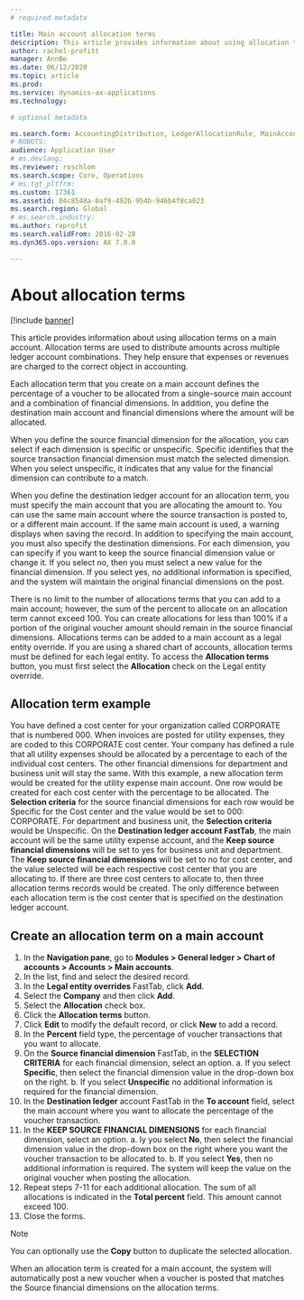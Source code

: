 ```yaml
---
# required metadata

title: Main account allocation terms
description: This article provides information about using allocation terms on a main account. Allocation terms are used to distribute amounts across multiple ledger account combinations. They help ensure that expenses or revenues are charged to the correct object in accounting.
author: rachel-profitt
manager: AnnBe
ms.date: 06/12/2020
ms.topic: article
ms.prod: 
ms.service: dynamics-ax-applications
ms.technology: 

# optional metadata

ms.search.form: AccountingDistribution, LedgerAllocationRule, MainAccount, AllocationTerms
# ROBOTS: 
audience: Application User
# ms.devlang: 
ms.reviewer: roschlom
ms.search.scope: Core, Operations
# ms.tgt_pltfrm: 
ms.custom: 17361
ms.assetid: 04c8548a-0af9-492b-954b-946b4f8ca023
ms.search.region: Global
# ms.search.industry: 
ms.author: raprofit
ms.search.validFrom: 2016-02-28
ms.dyn365.ops.version: AX 7.0.0

---
```


# About allocation terms

[!include [banner](../includes/banner.md)]

This article provides information about using allocation terms on a main account. Allocation terms are used to distribute amounts across multiple ledger account combinations. They help ensure that expenses or revenues are charged to the correct object in accounting.

Each allocation term that you create on a main account defines the percentage of a voucher to be allocated from a single-source main account and a combination of financial dimensions. In addition, you define the destination main account and financial dimensions where the amount will be allocated. 

When you define the source financial dimension for the allocation, you can select if each dimension is specific or unspecific. Specific identifies that the source transaction financial dimension must match the selected dimension. When you select unspecific, it indicates that any value for the financial dimension can contribute to a match.

When you define the destination ledger account for an allocation term, you must specify the main account that you are allocating the amount to. You can use the same main account where the source transaction is posted to, or a different main account. If the same main account is used, a warning displays when saving the record. In addition to specifying the main account, you must also specify the destination dimensions. For each dimension, you can specify if you want to keep the source financial dimension value or change it. If you select no, then you must select a new value for the financial dimension. If you select yes, no additional information is specified, and the system will maintain the original financial dimensions on the post.

There is no limit to the number of allocations terms that you can add to a main account; however, the sum of the percent to allocate on an allocation term cannot exceed 100. You can create allocations for less than 100% if a portion of the original voucher amount should remain in the source financial dimensions. Allocations terms can be added to a main account as a legal entity override. If you are using a shared chart of accounts, allocation terms must be defined for each legal entity. To access the **Allocation terms** button, you must first select the **Allocation** check on the Legal entity override.

## Allocation term example
You have defined a cost center for your organization called CORPORATE that is numbered 000. When invoices are posted for utility expenses, they are coded to this CORPORATE cost center. Your company has defined a rule that all utility expenses should be allocated by a percentage to each of the individual cost centers. The other financial dimensions for department and business unit will stay the same.
With this example, a new allocation term would be created for the utility expense main account. One row would be created for each cost center with the percentage to be allocated. The **Selection criteria** for the source financial dimensions for each row would be Specific for the Cost center and the value would be set to 000: CORPORATE. For department and business unit, the **Selection criteria** would be Unspecific.
On the **Destination ledger account FastTab**, the main account will be the same utility expense account, and the **Keep source financial dimensions** will be set to yes for business unit and department. The **Keep source financial dimensions** will be set to no for cost center, and the value selected will be each respective cost center that you are allocating to. If there are three cost centers to allocate to, then three allocation terms records would be created. The only difference between each allocation term is the cost center that is specified on the destination ledger account.

## Create an allocation term on a main account

1. In the **Navigation pane**, go to **Modules > General ledger > Chart of accounts > Accounts > Main accounts**.
2. In the list, find and select the desired record.
3. In the **Legal entity overrides** FastTab, click **Add**.
4. Select the **Company** and then click **Add**.
5. Select the **Allocation** check box.
6. Click the **Allocation terms** button.
7. Click **Edit** to modify the default record, or click **New** to add a record.
8. In the **Percent** field type, the percentage of voucher transactions that you want to allocate.
9. On the **Source financial dimension** FastTab, in the **SELECTION CRITERIA** for each financial dimension, select an option.
  a. If you select **Specific**, then select the financial dimension value in the drop-down box on the right.
  b. If you select **Unspecific** no additional information is required for the financial dimension.
10. In the **Destination ledger** account FastTab in the **To account** field, select the main account where you want to allocate the percentage of the voucher transaction.
11. In the **KEEP SOURCE FINANCIAL DIMENSIONS** for each financial dimension, select an option.
  a. Iy you select **No**, then select the financial dimension value in the drop-down box on the right where you want the voucher transaction to be allocated to.
  b. If you select **Yes**, then no additional information is required. The system will keep the value on the original voucher when posting the allocation.
12. Repeat steps 7-11 for each additional allocation. The sum of all allocations is indicated in the **Total percent** field. This amount cannot exceed 100.
13. Close the forms.

>[!NOTE] 
> You can optionally use the **Copy** button to duplicate the selected allocation.

When an allocation term is created for a main account, the system will automatically post a new voucher when a voucher is posted that matches the Source financial dimensions on the allocation terms.


